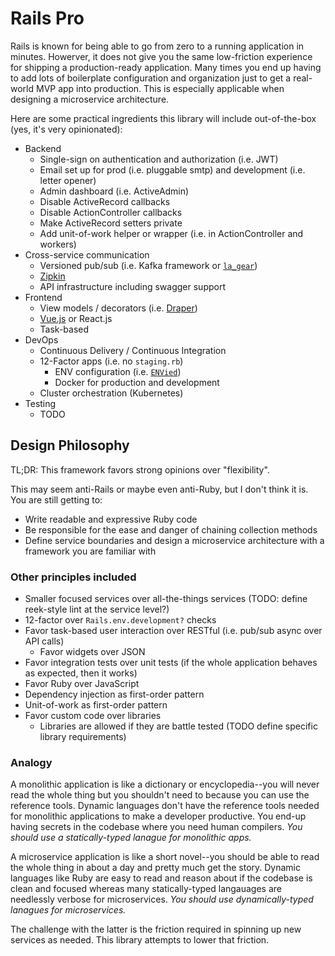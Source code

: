 # Rails Pro
Rails is known for being able to go from zero to a running application in minutes. Howerver, it does not give you the same low-friction experience for shipping a production-ready application. Many times you end up having to add lots of boilerplate configuration and organization just to get a real-world MVP app into production. This is especially applicable when designing a microservice architecture.

Here are some practical ingredients this library will include out-of-the-box (yes, it's very opinionated):
- Backend
  - Single-sign on authentication and authorization (i.e. JWT)
  - Email set up for prod (i.e. pluggable smtp) and development (i.e. letter opener)
  - Admin dashboard (i.e. ActiveAdmin)
  - Disable ActiveRecord callbacks
  - Disable ActionController callbacks
  - Make ActiveRecord setters private
  - Add unit-of-work helper or wrapper (i.e. in ActionController and workers)
- Cross-service communication
  - Versioned pub/sub (i.e. Kafka framework or [`la_gear`](https://github.com/giftcardzen/la_gear))
  - [Zipkin](https://zipkin.io/)
  - API infrastructure including swagger support
- Frontend
  - View models / decorators (i.e. [Draper](https://github.com/drapergem/draper))
  - [Vue.js](https://vuejs.org/) or React.js
  - Task-based 
- DevOps
  - Continuous Delivery / Continuous Integration
  - 12-Factor apps (i.e. no `staging.rb`)
    - ENV configuration (i.e. [`ENVied`](https://github.com/eval/envied))
    - Docker for production and development
  - Cluster orchestration (Kubernetes)
- Testing
  - TODO

## Design Philosophy

TL;DR: This framework favors strong opinions over "flexibility".

This may seem anti-Rails or maybe even anti-Ruby, but I don't think it is. You are still getting to:
- Write readable and expressive Ruby code
- Be responsible for the ease and danger of chaining collection methods
- Define service boundaries and design a microservice architecture with a framework you are familiar with

### Other principles included
- Smaller focused services over all-the-things services (TODO: define reek-style lint at the service level?)
- 12-factor over `Rails.env.development?` checks
- Favor task-based user interaction over RESTful (i.e. pub/sub async over API calls)
  - Favor widgets over JSON
- Favor integration tests over unit tests (if the whole application behaves as expected, then it works)
- Favor Ruby over JavaScript
- Dependency injection as first-order pattern
- Unit-of-work as first-order pattern
- Favor custom code over libraries
  - Libraries are allowed if they are battle tested (TODO define specific library requirements)

### Analogy

A monolithic application is like a dictionary or encyclopedia--you will never read the whole thing but you shouldn't need to because you can use the reference tools. Dynamic languages don't have the reference tools needed for monolithic applications to make a developer productive. You end-up having secrets in the codebase where you need human compilers. *You should use a statically-typed lanague for monolithic apps.*

A microservice application is like a short novel--you should be able to read the whole thing in about a day and pretty much get the story. Dynamic languages like Ruby are easy to read and reason about if the codebase is clean and focused whereas many statically-typed langauages are needlessly verbose for microservices. *You should use dynamically-typed lanagues for microservices.*

The challenge with the latter is the friction required in spinning up new services as needed. This library attempts to lower that friction.
